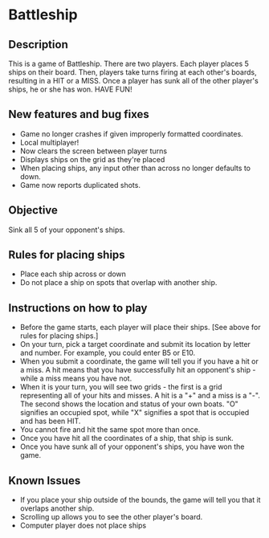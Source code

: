 # Battleship

## Description

This is a game of Battleship. There are two players. Each player places 5 ships on their board. Then, players take turns firing at each other's boards, resulting in a HIT or a MISS. Once a player has sunk all of the other player's ships, he or she has won. HAVE FUN!

## New features and bug fixes

* Game no longer crashes if given improperly formatted coordinates.
* Local multiplayer!
* Now clears the screen between player turns
* Displays ships on the grid as they're placed
* When placing ships, any input other than across no longer defaults to down.
* Game now reports duplicated shots.


## Objective

Sink all 5 of your opponent's ships.

## Rules for placing ships

* Place each ship across or down
* Do not place a ship on spots that overlap with another ship.

## Instructions on how to play

* Before the game starts, each player will place their ships. [See above for rules for placing ships.]
* On your turn, pick a target coordinate and submit its location by letter and number. For example, you could enter B5 or E10.
* When you submit a coordinate, the game will tell you if you have a hit or a miss. A hit means that you have successfully hit an opponent's ship - while a miss means you have not.
* When it is your turn, you will see two grids - the first is a grid representing all of your hits and misses. A hit is a "+" and a miss is a "-". The second shows the location and status of your own boats. "O" signifies an occupied spot, while "X" signifies a spot that is occupied and has been HIT.
* You cannot fire and hit the same spot more than once.
* Once you have hit all the coordinates of a ship, that ship is sunk.
* Once you have sunk all of your opponent's ships, you have won the game.

## Known Issues

* If you place your ship outside of the bounds, the game will tell you that it overlaps another ship.
* Scrolling up allows you to see the other player's board.
* Computer player does not place ships
